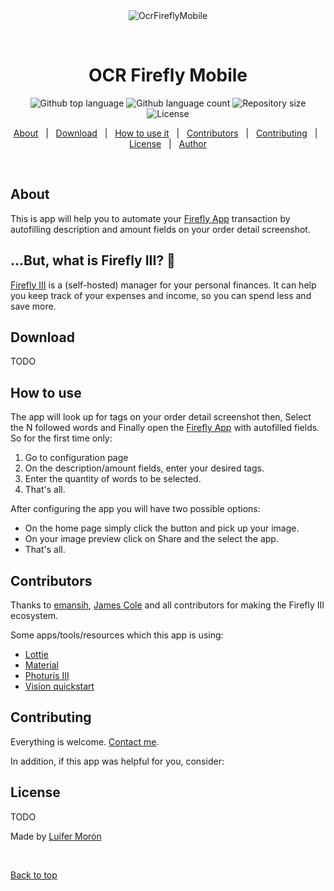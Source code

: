 <div align="center" id="top"> 
  <img src="./.github/app.gif" alt="OcrFireflyMobile" />

  &#xa0;
</div>

<h1 align="center">OCR Firefly Mobile</h1>

<p align="center">
  <img alt="Github top language" src="https://img.shields.io/github/languages/top/luifermoron/ocrfireflymobile?color=56BEB8">

  <img alt="Github language count" src="https://img.shields.io/github/languages/count/luifermoron/ocrfireflymobile?color=56BEB8">

  <img alt="Repository size" src="https://img.shields.io/github/repo-size/luifermoron/ocrfireflymobile?color=56BEB8">

  <img alt="License" src="https://img.shields.io/github/license/luifermoron/ocrfireflymobile?color=56BEB8">
</p>

<p align="center">
  <a href="#about">About</a> &#xa0; | &#xa0;
    <a href="#download">Download</a> &#xa0; | &#xa0;
  <a href="#how-to-use">How to use it</a> &#xa0; | &#xa0;
  <a href="#contributors">Contributors</a> &#xa0; | &#xa0;
  <a href="#contributing">Contributing</a> &#xa0; | &#xa0;
  <a href="#license">License</a> &#xa0; | &#xa0;
  <a href="https://github.com/luifermoron" target="_blank">Author</a>
</p>

<br>

## About ##

This is app will help you to automate your [Firefly App](https://github.com/emansih/FireflyMobile) transaction by autofilling description and amount fields on your order detail screenshot.

## ...But, what is Firefly III? 🤫 ##
[Firefly III](https://github.com/firefly-iii/firefly-iii) is a (self-hosted) manager for your personal finances. It can help you keep track of your expenses and income, so you can spend less and save more.

## Download ##

TODO

## How to use ##

The app will look up for tags on your order detail screenshot then, Select the N followed words and Finally open the [Firefly App](https://github.com/emansih/FireflyMobile) with autofilled fields. So for the first time only:
<ol>
  <li>Go to configuration page</li>
  <li>On the description/amount fields, enter your desired tags.</li>
  <li>Enter the quantity of words to be selected.</li>
  <li>That's all.</li>
</ol> 

After configuring the app you will have two possible options:
<ul>
  <li>On the home page simply click the button and pick up your image.</li>
  <li>On your image preview click on Share and the select the app.</li>
  <li>That's all.</li>
</ul> 

## Contributors ##

Thanks to [emansih](https://github.com/emansih), [James Cole](https://github.com/JC5) and all contributors for making the Firefly III ecosystem.

Some apps/tools/resources which this app is using:

- [Lottie](https://github.com/airbnb/lottie-android)
- [Material](https://material.io/resources/color/#!/?view.left=0&view.right=0)
- [Photuris III](https://github.com/emansih/FireflyMobile)
- [Vision quickstart](https://github.com/googlesamples/mlkit/tree/master/android/vision-quickstart)


## Contributing ##

Everything is welcome. [Contact me](https://github.com/luifermoron).

In addition, if this app was helpful for you, consider:

<script type="text/javascript" src="https://cdnjs.buymeacoffee.com/1.0.0/button.prod.min.js" data-name="bmc-button" data-slug="luifermoron" data-color="#5F7FFF" data-emoji="" data-font="Cookie" data-text="Buy me a Cuñape" data-outline-color="#000000" data-font-color="#ffffff" data-coffee-color="#FFDD00" ></script>


## License ##

TODO
<!-- This project is under license from MIT. For more details, see the [LICENSE](LICENSE.md) file. -->

Made by <a href="https://github.com/luifermoron" target="_blank">Luifer Morón</a>

&#xa0;

<a href="#top">Back to top</a>
